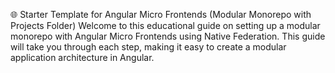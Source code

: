 🌐 Starter Template for Angular Micro Frontends (Modular Monorepo with Projects Folder)
Welcome to this educational guide on setting up a modular monorepo with Angular Micro Frontends using Native Federation. This guide will take you through each step, making it easy to create a modular application architecture in Angular.